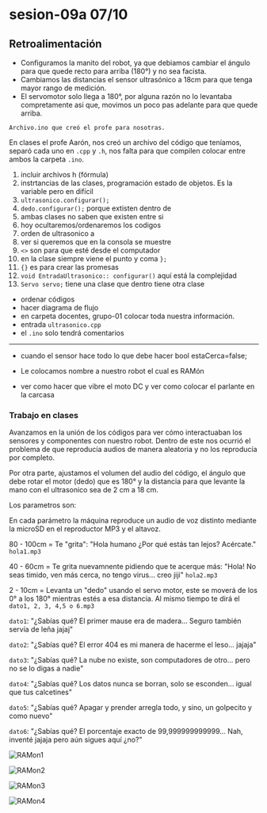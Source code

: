 # sesion-09a 07/10

## Retroalimentación

- Configuramos la manito del robot, ya que debiamos cambiar el ángulo para que quede recto para arriba (180°) y no sea facista.
- Cambiamos las distancias el sensor ultrasónico a 18cm para que tenga mayor rango de medición.
- El servomotor solo llega a 180°, por alguna razón no lo levantaba compretamente asi que, movimos un poco pas adelante para que quede arriba.

`Archivo.ino que creó el profe para nosotras.`

En clases el profe Aarón, nos creó un archivo del código que teníamos, separó cada  uno en `.cpp` y `.h`, nos falta para que compilen colocar entre ambos la carpeta `.ino`.
  
1. incluir archivos h (fórmula)
2. instrtancias de las clases, programación estado de objetos. Es la variable pero en difícil
3. `ultrasonico.configurar();`
4. `dedo.configurar();` porque extisten dentro de
5. ambas clases no saben que existen entre si
6. hoy ocultaremos/ordenaremos los codigos
7. orden de ultrasonico a
8. ver si queremos que en la consola se muestre
9. `<>` son para que esté desde el computador
10. en la clase siempre viene  el punto y coma `};`
11. `{}` es para  crear las promesas
12. `void EntradaUltrasonico:: configurar()` aquí está la complejidad
13. `Servo servo;` tiene una clase que dentro tiene otra clase

- ordenar códigos
- hacer diagrama de flujo
- en carpeta docentes, grupo-01 colocar toda nuestra información.
- entrada `ultrasonico.cpp`
- el `.ino` solo tendrá comentarios

---

- cuando el sensor hace todo lo que debe hacer  bool estaCerca=false;

- Le colocamos nombre a nuestro robot  el cual es RAMón

- ver como hacer que vibre el moto DC y ver como colocar el parlante en la carcasa

### Trabajo en clases

Avanzamos en la unión de los códigos para ver cómo interactuaban los sensores y componentes con nuestro robot. Dentro de este nos ocurrió el problema de que reproducía audios de manera aleatoria y no los reproducía por completo.

Por otra parte, ajustamos el volumen del audio del código, el ángulo que debe rotar el motor (dedo) que es 180° y la distancia para que levante la mano con el ultrasonico sea de 2 cm a 18 cm.

Los parametros son:

En cada parámetro la máquina reproduce un audio de voz distinto mediante la microSD en el reproductor MP3 y el altavoz.

80 - 100cm = Te "grita": "Hola humano ¿Por qué estás tan lejos? Acércate." `hola1.mp3`

40 - 60cm = Te grita nuevamnente pidiendo que te acerque más: "Hola! No seas timido, ven más cerca, no tengo virus... creo jiji" `hola2.mp3`

2 - 10cm = Levanta un "dedo" usando el servo motor, este se moverá de los 0° a los 180° mientras estés a esa distancia. Al mismo tiempo te dirá el `dato1, 2, 3, 4,5 o 6.mp3`

`dato1`: "¿Sabías qué? El primer mause era de madera... Seguro también servía de leña jajaj"

`dato2`: "¿Sabías qué? El error 404 es mi manera de hacerme el leso... jajaja"

`dato3`: "¿Sabías qué? La nube no existe, son computadores de otro... pero no se lo digas a nadie"

`dato4`: "¿Sabías qué? Los datos nunca se borran, solo se esconden... igual que tus calcetines"

`dato5`: "¿Sabías qué? Apagar y prender arregla todo, y sino, un golpecito y como nuevo"

`dato6`: "¿Sabías qué? El porcentaje exacto de 99,999999999999... Nah, inventé jajaja pero aún sigues aquí ¿no?"

![RAMon1](./imagenes/RAMon1.jpg)

![RAMon2](./imagenes/RAMon2.jpg)

![RAMon3](./imagenes/RAMon3.jpg)

![RAMon4](./imagenes/RAMon4.jpg)

